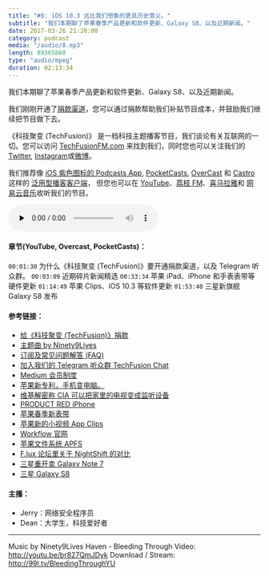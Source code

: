 ```yaml
---
title: "#8: iOS 10.3 远比我们想象的更具历史意义。"
subtitle: "我们本期聊了苹果春季产品更新和软件更新、Galaxy S8、以及近期新闻。"
date: 2017-03-26 21:20:00
category: podcast
media: "/audio/8.mp3"
length: 89365860 
type: "audio/mpeg"
duration: 02:13:34
---
```


我们本期聊了苹果春季产品更新和软件更新、Galaxy S8、以及近期新闻。

我们刚刚开通了[捐款渠道](https://techfusionfm.com/donate)，您可以通过捐款帮助我们补贴节目成本，并鼓励我们继续把节目做下去。

《科技聚变 (TechFusion)》 是一档科技主题播客节目，我们谈论有关互联网的一切。您可以访问 [TechFusionFM.com](https://TechFusionFM.com) 来找到我们，同时您也可以关注我们的 [Twitter](http://twitter.com/TechFusionFM), [Instagram](https://www.instagram.com/techfusionfm/)或[微博](http://weibo.com/TechFusionFM)。

我们推荐像 [iOS 紫色图标的 Podcasts App](https://itunes.apple.com/cn/podcast/id1202658654), [PocketCasts](http://pca.st/podcast/28fcd200-cc7c-0134-10da-25324e2a541d), [OverCast](https://overcast.fm) 和 [Castro](http://supertop.co/castro/) 这样的 [泛用型播客客户端](https://techfusionfm.com/faq)， 但您也可以在 [YouTube](https://www.youtube.com/channel/UC6uvHf21Tjm5lepw6P2Ki-Q)、[荔枝 FM](https://www.lizhi.fm/1494013/)、[喜马拉雅](http://www.ximalaya.com/72456289/album/6648521)和 [网易云音乐](http://music.163.com/#/djradio?id=347498120)收听我们的节目。

<audio class="audioPlayer" controls preload="none" src="https://techfusionfm.com/audio/8.mp3"></audio>

#### 章节(YouTube, Overcast, PocketCasts)：
```00:01:30``` 为什么《科技聚变 (TechFusion)》要开通捐款渠道，以及 Telegram 听众群。
```00:03:09``` 近期碎片新闻精选
```00:33:34``` 苹果 iPad、iPhone 和手表表带等硬件更新
```01:14:49``` 苹果 Clips、iOS 10.3 等软件更新
```01:53:40``` 三星新旗舰 Galaxy S8 发布

#### 参考链接：
- [给《科技聚变 (TechFusion)》捐款](https://techfusionfm.com/donate)
- [主题曲 by Ninety9Lives](http://99l.tv/BleedingThroughYU)
- [订阅及常见问题解答 (FAQ)](https://techfusionfm.com/faq)
- [加入我们的 Telegram 听众群 TechFusion Chat](https://telegram.me/TechFusionChat)
- [Medium 会员制度](https://medium.com/membership)
- [苹果新专利，手机变电脑。](https://www.cnet.com/au/news/apple-patent-points-to-a-possible-iphone-powered-laptop/)
- [维基解密称 CIA 可以把家里的电视变成监听设备](https://36kr.com/p/5066404.html)
- [PRODUCT RED iPhone](http://www.apple.com/shop/buy-iphone/special-edition-iphone-7)
- [苹果春季新表带](http://www.apple.com/ca/shop/watch/bands)
- [苹果新的小视频 App Clips](http://www.apple.com/cn/clips/)
- [Workflow 官网](https://workflow.is)
- [苹果文件系统 APFS](https://en.wikipedia.org/wiki/Apple_File_System)
- [F.lux 论坛里关于 NightShift 的对比](https://forum.justgetflux.com/topic/3655/f-lux-vs-night-shift-in-macos-10-12-4/8)
- [三星重开卖 Galaxy Note 7](http://www.pingwest.com/samsung-ready-to-salvage-note-7-and-sell-refurbished-ones/)
- [三星 Galaxy S8](http://www.samsung.com/cn/smartphones/galaxy-s8/)

#### 主播：
- Jerry：网络安全程序员
- Dean：大学生，科技爱好者

---
Music by Ninety9Lives
Haven - Bleeding Through
Video: http://youtu.be/br827QmJDyk
Download / Stream: http://99l.tv/BleedingThroughYU

